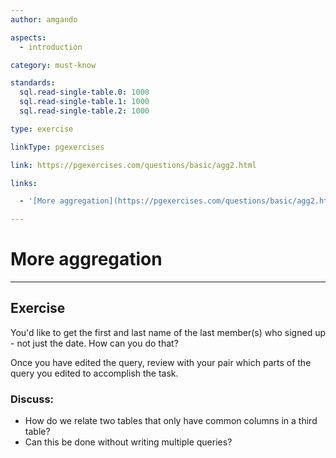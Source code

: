 ```yaml
---
author: amgando

aspects:
  - introduction

category: must-know

standards:
  sql.read-single-table.0: 1000
  sql.read-single-table.1: 1000
  sql.read-single-table.2: 1000

type: exercise

linkType: pgexercises

link: https://pgexercises.com/questions/basic/agg2.html

links:

  - '[More aggregation](https://pgexercises.com/questions/basic/agg2.html){documentation}'

---
```


# More aggregation

---
## Exercise

You'd like to get the first and last name of the last member(s) who signed up - not just the date. How can you do that?

Once you have edited the query, review with your pair which parts of the query you edited to accomplish the task.

### Discuss:
- How do we relate two tables that only have common columns in a third table?
- Can this be done without writing multiple queries?
